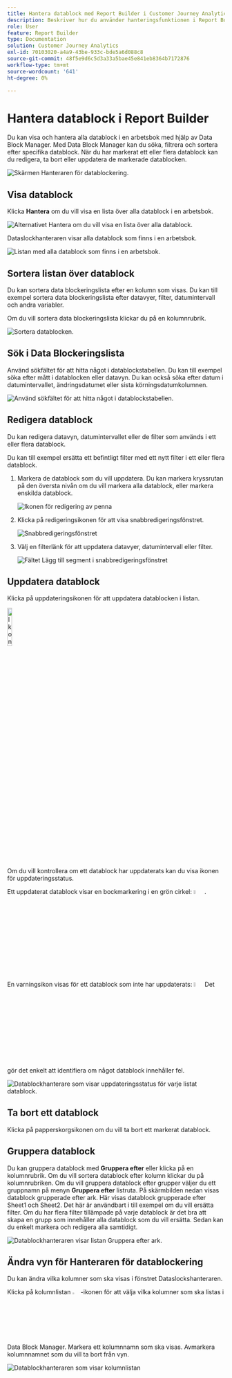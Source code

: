 ```yaml
---
title: Hantera datablock med Report Builder i Customer Journey Analytics
description: Beskriver hur du använder hanteringsfunktionen i Report Builder
role: User
feature: Report Builder
type: Documentation
solution: Customer Journey Analytics
exl-id: 70103020-a4a9-43be-933c-bde5a6d088c8
source-git-commit: 48f5e9d6c5d3a33a5bae45e841eb8364b7172876
workflow-type: tm+mt
source-wordcount: '641'
ht-degree: 0%

---
```


# Hantera datablock i Report Builder

Du kan visa och hantera alla datablock i en arbetsbok med hjälp av Data Block Manager. Med Data Block Manager kan du söka, filtrera och sortera efter specifika datablock. När du har markerat ett eller flera datablock kan du redigera, ta bort eller uppdatera de markerade datablocken.

![Skärmen Hanteraren för datablockering.](./assets/image52.png)

## Visa datablock

Klicka **Hantera** om du vill visa en lista över alla datablock i en arbetsbok.


![Alternativet Hantera om du vill visa en lista över alla datablock.](./assets/image53.png)

Dataslockhanteraren visar alla datablock som finns i en arbetsbok. 

![Listan med alla datablock som finns i en arbetsbok.](./assets/image52.png)

## Sortera listan över datablock

Du kan sortera data blockeringslista efter en kolumn som visas. Du kan till exempel sortera data blockeringslista efter datavyer, filter, datumintervall och andra variabler.

Om du vill sortera data blockeringslista klickar du på en kolumnrubrik.

![Sortera datablocken.](./assets/image54.png)

## Sök i Data Blockeringslista

Använd sökfältet för att hitta något i datablockstabellen. Du kan till exempel söka efter mått i datablocken eller datavyn. Du kan också söka efter datum i datumintervallet, ändringsdatumet eller sista körningsdatumkolumnen.

![Använd sökfältet för att hitta något i datablockstabellen.](./assets/image55.png)

## Redigera datablock

Du kan redigera datavyn, datumintervallet eller de filter som används i ett eller flera datablock.

Du kan till exempel ersätta ett befintligt filter med ett nytt filter i ett eller flera datablock.

1. Markera de datablock som du vill uppdatera. Du kan markera kryssrutan på den översta nivån om du vill markera alla datablock, eller markera enskilda datablock.

   ![Ikonen för redigering av penna](./assets/image56.png)

1. Klicka på redigeringsikonen för att visa snabbredigeringsfönstret.

   ![Snabbredigeringsfönstret](./assets/image58.png)

1. Välj en filterlänk för att uppdatera datavyer, datumintervall eller filter.

   ![Fältet Lägg till segment i snabbredigeringsfönstret](./assets/image59.png)

## Uppdatera datablock

Klicka på uppdateringsikonen för att uppdatera datablocken i listan.

<img src="./assets/refresh-icon.png" width="15%" alt="Ikonen Uppdatera"/>

Om du vill kontrollera om ett datablock har uppdaterats kan du visa ikonen för uppdateringsstatus.

Ett uppdaterat datablock visar en bockmarkering i en grön cirkel: <img src="./assets/refresh-success.png" width="5%" alt="Grön cirkel med bockmarkeringsikon"/>.

En varningsikon visas för ett datablock som inte har uppdaterats: <img src="./assets/refresh-failure.png" width="5%" alt="Röd triangel med utropstecken"/>Det gör det enkelt att identifiera om något datablock innehåller fel.


![Datablockhanterare som visar uppdateringsstatus för varje listat datablock.](./assets/image512.png)

## Ta bort ett datablock

Klicka på papperskorgsikonen om du vill ta bort ett markerat datablock.

## Gruppera datablock

Du kan gruppera datablock med **Gruppera efter** eller klicka på en kolumnrubrik. Om du vill sortera datablock efter kolumn klickar du på kolumnrubriken. Om du vill gruppera datablock efter grupper väljer du ett gruppnamn på menyn **Gruppera efter** listruta. På skärmbilden nedan visas datablock grupperade efter ark. Här visas datablock grupperade efter Sheet1 och Sheet2.  Det här är användbart i till exempel om du vill ersätta filter. Om du har flera filter tillämpade på varje datablock är det bra att skapa en grupp som innehåller alla datablock som du vill ersätta. Sedan kan du enkelt markera och redigera alla samtidigt.

![Datablockhanteraren visar listan Gruppera efter ark.](./assets/group-data-blocks.png)

## Ändra vyn för Hanteraren för datablockering

Du kan ändra vilka kolumner som ska visas i fönstret Dataslockshanteraren.


Klicka på kolumnlistan <img src="./assets/image515.png" width="3%" alt="Ikon för spaltlista"/> -ikonen för att välja vilka kolumner som ska listas i Data Block Manager. Markera ett kolumnnamn som ska visas. Avmarkera kolumnnamnet som du vill ta bort från vyn.

![Datablockhanteraren som visar kolumnlistan](./assets/image516.png)
